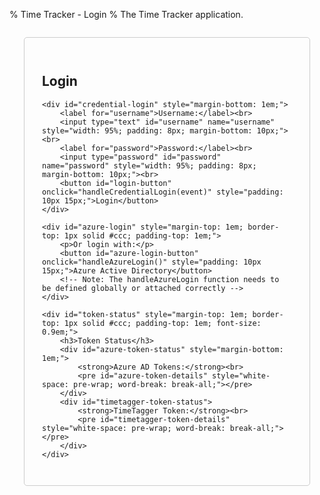 % Time Tracker - Login
% The Time Tracker application.

<div id="login-form" style="padding: 2em; border: 1px solid #ccc; border-radius: 5px; max-width: 400px; margin: 2em auto;">
    <h2>Login</h2>
    <p id="login-status" style="color: red;"></p>

    <div id="credential-login" style="margin-bottom: 1em;">
        <label for="username">Username:</label><br>
        <input type="text" id="username" name="username" style="width: 95%; padding: 8px; margin-bottom: 10px;"><br>
        <label for="password">Password:</label><br>
        <input type="password" id="password" name="password" style="width: 95%; padding: 8px; margin-bottom: 10px;"><br>
        <button id="login-button" onclick="handleCredentialLogin(event)" style="padding: 10px 15px;">Login</button>
    </div>

    <div id="azure-login" style="margin-top: 1em; border-top: 1px solid #ccc; padding-top: 1em;">
        <p>Or login with:</p>
        <button id="azure-login-button" onclick="handleAzureLogin()" style="padding: 10px 15px;">Azure Active Directory</button> 
        <!-- Note: The handleAzureLogin function needs to be defined globally or attached correctly -->
    </div>

    <div id="token-status" style="margin-top: 1em; border-top: 1px solid #ccc; padding-top: 1em; font-size: 0.9em;">
        <h3>Token Status</h3>
        <div id="azure-token-status" style="margin-bottom: 1em;">
            <strong>Azure AD Tokens:</strong><br>
            <pre id="azure-token-details" style="white-space: pre-wrap; word-break: break-all;"></pre>
        </div>
        <div id="timetagger-token-status">
            <strong>TimeTagger Token:</strong><br>
            <pre id="timetagger-token-details" style="white-space: pre-wrap; word-break: break-all;"></pre>
        </div>
    </div>
</div>

<script>
// Remove placeholder window variables - config will come from API
// window.AZURE_CLIENT_ID = '{{ timetagger_azure_client_id }}';
// window.AZURE_TENANT_ID = '{{ timetagger_azure_tenant_id }}';
// window.AZURE_REDIRECT_URI = '{{ timetagger_azure_redirect_uri }}';
// window.AZURE_CLIENT_SECRET = '{{ timetagger_azure_client_secret }}';

// Azure AD auth handler class definition - MOVED TO TOP
class AzureAuthHandler {
    constructor(config) {
        this.config = config;
    }
    
    async login() {
        try {
            // Validate configuration
            if (!this.config.clientId) {
                throw new Error('Azure AD client ID is not configured');
            }
            if (!this.config.tenantId) {
                throw new Error('Azure AD tenant ID is not configured');
            }
            
            // Store the original page URL
            const originalPage = document.referrer || '/timetagger/app/';
            localStorage.setItem("azure_original_page", originalPage);
            
            // Generate state for CSRF protection
            const state = window.crypto.randomUUID();
            localStorage.setItem("azure_auth_state", state);
            
            // Build authorization URL
            const authUrl = `${this.config.authority}/oauth2/v2.0/authorize`;
            const params = {
                client_id: this.config.clientId,
                response_type: "code",
                redirect_uri: this.config.redirectUri,
                response_mode: "query",
                scope: this.config.scope,
                state: state
            };
            
            // Redirect to Azure AD login
            window.location.href = authUrl + "?" + Object.entries(params)
                .map(([k, v]) => `${k}=${encodeURIComponent(v)}`)
                .join("&");
            
        } catch (error) {
            console.error("Azure AD login failed:", error);
            updateStatus('Azure AD login failed: ' + error.message, 'error');
            throw error;
        }
    }
    
    async handleCallback(code, state) {
        console.log("Processing authorization code with state validation");
        
        // Check if the state matches
        const storedState = localStorage.getItem('azure_auth_state');
        console.log("State validation:", {
            receivedState: state,
            storedState: storedState,
            matches: state === storedState,
            hasStoredState: !!storedState
        });
        
        if (!code || !state) {
            console.error("handleCallback called without code or state argument", {
                hasCode: !!code,
                hasState: !!state
            });
            this.updateStatus('Azure AD authentication failed - missing params', 'error');
            return;
        }
        
        if (state !== storedState) {
            console.error("State mismatch - possible CSRF attack", {
                receivedState: state,
                storedState: storedState
            });
            this.updateStatus('Azure AD authentication failed - state mismatch', 'error');
            return;
        }
        
        try {
            console.log("Preparing to exchange code for tokens", {
                redirectUri: this.config.redirectUri,
                clientId: this.config.clientId,
                hasClientSecret: !!this.config.clientSecret,
                scope: this.config.scope,
                authority: this.config.authority
            });
            
            const tokenData = {
                code: code,
                redirect_uri: this.config.redirectUri,
                client_id: this.config.clientId,
                client_secret: this.config.clientSecret,
                scope: this.config.scope,
                grant_type: 'authorization_code'
            };
            
            console.log("Token exchange request payload:", {
                ...tokenData,
                client_secret: '[REDACTED]'
            });
            
            try {
                console.log("Sending token exchange request to:", '/timetagger/api/v2/token_exchange');
                const response = await fetch('/timetagger/api/v2/token_exchange', {
                    method: 'POST',
                    headers: {
                        'content-type': 'application/json'
                    },
                    body: JSON.stringify(tokenData)
                });
                
                console.log("Token exchange response:", {
                    status: response.status,
                    statusText: response.statusText,
                    headers: Object.fromEntries(response.headers)
                });
                
                if (!response.ok) {
                    const errorText = await response.text();
                    console.error("Token exchange failed:", {
                        status: response.status,
                        statusText: response.statusText,
                        error: errorText
                    });
                    this.updateStatus('Azure AD authentication failed - token exchange error', 'error');
                    return;
                }
                
                const tokens = await response.json();
                console.log("Token exchange successful", {
                    hasAccessToken: !!tokens.access_token,
                    hasIdToken: !!tokens.id_token,
                    hasRefreshToken: !!tokens.refresh_token,
                    expiresIn: tokens.expires_in
                });
                
                // Process and store tokens
                await this.processTokens(tokens);
                
            } catch (error) {
                console.error('Error during token exchange:', error);
                this.updateStatus('Azure AD authentication failed - error during token exchange', 'error');
                throw error;
            }
        } catch (error) {
            console.error('Error during callback processing:', error);
            this.updateStatus('Azure AD authentication failed - error during token exchange', 'error');
            throw error;
        }
    }

    // Process and store tokens received from the token exchange
    async processTokens(tokens) {
        console.log('Processing tokens from token exchange');
        
        // Store the tokens
        if (tokens.access_token) {
            localStorage.setItem('azure_access_token', tokens.access_token);
            console.log('Access token stored');
        }
        
        if (tokens.id_token) {
            localStorage.setItem('azure_id_token', tokens.id_token);
            console.log('ID token stored');
            
            // Parse user info from ID token
            try {
                const idTokenParts = tokens.id_token.split('.');
                const base64Url = idTokenParts[1];
                const base64 = base64Url.replace(/-/g, '+').replace(/_/g, '/');
                const padded = base64 + '==='.slice(0, (4 - base64.length % 4) % 4);
                const payload = JSON.parse(atob(padded));
                
                // Update token status
                await validateTokens();
                
                // Use the username from the ID token for TimeTagger authentication
                if (payload.preferred_username || payload.email) {
                    const username = payload.preferred_username || payload.email;
                    console.log('Using username from ID token:', username);
                    
                    // Authenticate with TimeTagger using the username and access token
                    await this.authenticateWithTimeTagger(username, tokens.access_token);
                } else {
                    console.error('No username or email found in ID token');
                    this.updateStatus('No username found in ID token', 'error');
                }
            } catch (error) {
                console.error('Error parsing ID token:', error);
                this.updateStatus('Error parsing ID token', 'error');
            }
        }
        
        if (tokens.refresh_token) {
            localStorage.setItem('azure_refresh_token', tokens.refresh_token);
            console.log('Refresh token stored');
        }
        
        if (tokens.expires_in) {
            const expiresAt = Date.now() + (tokens.expires_in * 1000);
            localStorage.setItem('azure_token_expires_at', expiresAt.toString());
            console.log(`Token expiration set: ${new Date(expiresAt).toLocaleString()}`);
        }
        
        // Clean up state after successful authentication
        localStorage.removeItem('azure_auth_state');
    }

    // Authenticate with TimeTagger using username from Azure AD
    async authenticateWithTimeTagger(username, accessToken) {
        console.log(`Authenticating with TimeTagger as: ${username}`);
        
        try {
            // Base64 encode the auth info
            const authInfo = {
                method: 'azure',
                username: username,
                access_token: accessToken
            };
            
            const authInfoStr = JSON.stringify(authInfo);
            const authInfoBase64 = btoa(authInfoStr);
            
            console.log('Sending authentication request to TimeTagger');
            
            // Send authentication request
            const response = await fetch('/timetagger/api/v2/bootstrap_authentication', {
                method: 'POST',
                body: authInfoBase64
            });
            
            if (!response.ok) {
                const errorText = await response.text();
                console.error(`TimeTagger authentication failed: ${errorText}`);
                this.updateStatus('TimeTagger authentication failed', 'error');
                return;
            }
            
            const data = await response.json();
            
            if (data && data.token) {
                console.log('TimeTagger authentication successful, token received');
                
                // Store the token using tools.js
                if (typeof window.tools?.set_auth_info_from_token === 'function') {
                    window.tools.set_auth_info_from_token(data.token);
                    console.log('Token stored successfully');
                    
                    // Update status and redirect
                    this.updateStatus('Authentication successful, redirecting...', 'success');
                    
                    // Get the original page URL or default to the app page
                    const originalPage = localStorage.getItem('azure_original_page') || '/timetagger/app/';
                    console.log(`Will redirect to: ${originalPage}`);
                    
                    // Clean up the original page from storage
                    localStorage.removeItem('azure_original_page');
                    
                    // Short delay to ensure token is stored and status is shown
                    setTimeout(() => {
                        console.log('Redirecting to:', originalPage);
                        window.location.href = originalPage;
                    }, 1000);
                } else {
                    console.error('tools.set_auth_info_from_token not available');
                    this.updateStatus('Error storing authentication token', 'error');
                }
            } else {
                console.error('No token received from TimeTagger');
                this.updateStatus('No token received from TimeTagger', 'error');
            }
        } catch (error) {
            console.error('Error during TimeTagger authentication:', error);
            this.updateStatus('Error during TimeTagger authentication', 'error');
        }
    }

    // Update status message with type (success, error, info)
    updateStatus(message, type = 'info') {
        console.log(`Status update (${type}): ${message}`);
        
        // Update the status element
        const statusEl = document.getElementById('status');
        if (statusEl) {
            statusEl.textContent = message;
            statusEl.className = type;
        }
        
        // Update token status elements based on type
        if (type === 'error') {
            const errorEl = document.getElementById('error-message');
            if (errorEl) {
                errorEl.textContent = message;
                errorEl.style.display = 'block';
            }
        }
    }
}

// Single azureConfig declaration with empty initial values
const azureConfig = {
    clientId: '',
    tenantId: '',
    redirectUri: '', // Will be set from backend config
    
    get authority() {
        if (!this.tenantId) {
            console.warn('Azure AD tenant ID is not configured.');
            return '';
        }
        return `https://login.microsoftonline.com/${this.tenantId}`;
    },
    get scope() {
        if (!this.clientId) {
            console.warn('Azure AD client ID is not configured.');
            return 'openid profile email';
        }
        return `openid profile email ${this.clientId}/.default`;
    }
};

// Azure AD auth handler - instantiate with initial empty config
const azureAuthHandler = new AzureAuthHandler(azureConfig);

// Log the initial (empty) config state
console.log("Azure Config Initial Structure:", azureConfig);

// Initialize on page load
window.addEventListener('load', async function() {
    const statusEl = document.getElementById('login-status');
    const credentialLoginButton = document.getElementById('login-button');
    const azureLoginSection = document.getElementById('azure-login');
    const azureLoginButton = document.getElementById('azure-login-button');

    // Hide Azure section initially
    if(azureLoginSection) azureLoginSection.style.display = 'none';

    try {
        if (statusEl) statusEl.textContent = 'Loading scripts and configuration...';
        
        // Load required scripts first
        await loadScriptSequentially([
            '/timetagger/app/tools.js',       
            '/timetagger/app/utils.js',      
            '/timetagger/app/dt.js',         
            '/timetagger/app/stores.js',     
            '/timetagger/app/dialogs.js',    
            '/timetagger/app/front.js'       
        ]);

        // Wait for scripts to initialize
        if (statusEl) statusEl.textContent = 'Initializing tools...';
        await waitForScripts();

        // Fetch public auth config from our new API endpoint
        if (statusEl) statusEl.textContent = 'Fetching authentication configuration...';
        try {
            const response = await fetch('/timetagger/api/v2/public_auth_config');
            if (!response.ok) {
                throw new Error(`Failed to fetch auth config: ${response.status} ${await response.text()}`);
            }
            
            const publicAuthConfig = await response.json();
            console.log("Public Auth Config fetched:", publicAuthConfig);
            
            // Update azureConfig with values from the API
            if (publicAuthConfig.azure_auth_enabled) {
                azureConfig.clientId = publicAuthConfig.azure_client_id;
                azureConfig.tenantId = publicAuthConfig.azure_tenant_id;
                azureConfig.redirectUri = publicAuthConfig.azure_redirect_uri;
                
                // Update UI for Azure login
                if (azureLoginSection) {
                    if (azureConfig.clientId && azureConfig.tenantId && azureConfig.redirectUri) {
                        azureLoginSection.style.display = 'block';
                        if (azureLoginButton) azureLoginButton.disabled = false;
                        console.log('Azure AD login enabled with config:', {
                            clientId: azureConfig.clientId,
                            tenantId: azureConfig.tenantId,
                            redirectUri: azureConfig.redirectUri
                        });
                    } else {
                        console.warn('Azure AD is enabled but configuration is incomplete:', publicAuthConfig);
                        azureLoginSection.innerHTML = '<p>Azure AD login is enabled but not fully configured.</p>';
                        azureLoginSection.style.display = 'block';
                    }
                }
            } else {
                console.log("Azure AD auth is disabled via backend config.");
                if (azureLoginSection) azureLoginSection.style.display = 'none';
            }
            
            if (statusEl) {
                statusEl.textContent = 'Configuration loaded successfully';
                setTimeout(() => { 
                    if (statusEl.textContent === 'Configuration loaded successfully') 
                        statusEl.textContent = ''; 
                }, 2000);
            }
            
        } catch (error) {
            console.error('Error fetching auth config:', error);
            if (statusEl) statusEl.textContent = `Failed to load auth configuration: ${error.message}`;
            if (azureLoginSection) azureLoginSection.style.display = 'none';
        }

        // --- Setup global login handlers --- 
        window.handleAzureLogin = async function() {
            if (!azureConfig.clientId || !azureConfig.tenantId) {
                 alert("Azure AD is not configured correctly.");
                 return;
            }
            try {
                // Use the globally defined azureAuthHandler instance (which now has updated config)
                await azureAuthHandler.login(); 
            } catch (error) {
                console.error('Login failed:', error);
                alert(`Login failed: ${error.message}`);
            }
        };

        // --- Handle potential Azure callback --- 
        const urlParams = new URLSearchParams(window.location.search);
        const initialCode = urlParams.get('code');
        const initialState = urlParams.get('state');
        const error = urlParams.get('error');
        const errorDescription = urlParams.get('error_description');

        console.log("Checking for Azure AD callback parameters:", {
            hasCode: !!initialCode,
            hasState: !!initialState,
            error,
            errorDescription,
            currentConfig: {
                clientId: azureConfig.clientId,
                tenantId: azureConfig.tenantId,
                redirectUri: azureConfig.redirectUri,
                authority: azureConfig.authority,
                scope: azureConfig.scope
            }
        });

        if (error) {
            console.error(`Azure AD Callback Error: ${error} - ${errorDescription}`);
            updateStatus(`Azure AD login failed: ${errorDescription || error}`, 'error');
        } else if (initialCode && initialState) {
            // Only handle callback if Azure AD is enabled according to public config
            if (publicAuthConfig?.azure_auth_enabled && azureConfig.clientId && azureConfig.tenantId) {
                console.log("Processing Azure AD callback with config:", {
                    clientId: azureConfig.clientId,
                    tenantId: azureConfig.tenantId,
                    redirectUri: azureConfig.redirectUri,
                    authority: azureConfig.authority
                });
                
                if (statusEl) statusEl.textContent = 'Processing Azure AD login...';
                if (azureLoginButton) azureLoginButton.disabled = true;
                if (credentialLoginButton) credentialLoginButton.disabled = true;
                
                try {
                    // Process callback - handler uses updated azureConfig
                    await azureAuthHandler.handleCallback(initialCode, initialState);
                } catch (error) {
                    console.error("Error during Azure AD callback processing:", error);
                    if (statusEl) statusEl.textContent = `Azure AD login failed: ${error.message}`;
                    // Re-enable buttons on error
                    if (azureLoginButton) azureLoginButton.disabled = false;
                    if (credentialLoginButton) credentialLoginButton.disabled = false;
                }
            } else {
                console.warn("Callback detected but Azure AD is not properly configured:", {
                    enabled: publicAuthConfig?.azure_auth_enabled,
                    hasClientId: !!azureConfig.clientId,
                    hasTenantId: !!azureConfig.tenantId,
                    config: azureConfig
                });
                updateStatus("Login callback ignored; Azure AD not properly configured.", "error");
            }
        } else {
            // Not in a callback state, enable buttons if needed
            console.log("Not in callback mode.");
            if (credentialLoginButton) credentialLoginButton.disabled = false;
            // Azure button enablement is handled above based on publicAuthConfig
        }

    } catch (error) {
        console.error('Initialization failed:', error);
        if (statusEl) {
            statusEl.textContent = `Failed to initialize: ${error.message}. Please check console.`;
        }
        // Ensure buttons are usable if init fails
        if (credentialLoginButton) credentialLoginButton.disabled = false; 
        if (azureLoginButton) azureLoginButton.disabled = false; // Consider context
    }
});

// Function to load scripts sequentially
async function loadScriptSequentially(scripts) {
    for (const script of scripts) {
        try {
            console.log('Loading script:', script);
            await new Promise((resolve, reject) => {
                const scriptEl = document.createElement('script');
                scriptEl.src = script;
                scriptEl.onload = () => {
                    console.log('Successfully loaded:', script);
                    resolve();
                };
                scriptEl.onerror = (event) => {
                    console.error('Failed to load script:', script, event);
                    reject(new Error(`Failed to load script: ${script} (${event.type})`));
                };
                document.head.appendChild(scriptEl);
            });
            
            // Add a small delay after loading dt.js to ensure it's initialized
            if (script.includes('dt.js')) {
                await new Promise(resolve => setTimeout(resolve, 200));
            }
        } catch (error) {
            console.error('Script loading error:', error);
            const statusEl = document.getElementById('status');
            if (statusEl) {
                statusEl.textContent = `Failed to load script: ${error.message}`;
            }
            throw error;
        }
    }
}

// Function to check if scripts are loaded
async function waitForScripts() {
    // Wait for tools to be available
    let attempts = 0;
    while (!window.tools && attempts < 50) {
        await new Promise(resolve => setTimeout(resolve, 100));
        attempts++;
    }
    if (!window.tools) {
        throw new Error('Failed to initialize tools');
    }
}

// Function to check token status - KEPT FOR NOW, BUT NOT CALLED ON LOAD
function checkTokenStatus() {
    console.log('Checking token status...');
    
    // Check Azure AD tokens
    const azureTokenStatusEl = document.getElementById('azure-token-status');
    const loginButton = document.querySelector('.azure-login-button');
    const azureAccessToken = localStorage.getItem("azure_access_token");
    const azureIdToken = localStorage.getItem("azure_id_token");
    const azureRefreshToken = localStorage.getItem("azure_refresh_token");
    const azureTokenExpiresAt = localStorage.getItem("azure_token_expires_at");
    
    // Check TimeTagger token first
    const ttTokenStatusEl = document.getElementById('tt-token-status');
    let ttToken = null;
    try {
        if (window.tools && typeof window.tools.get_auth_info === 'function') {
            ttToken = window.tools.get_auth_info();
            console.log('TimeTagger token:', ttToken ? 'Present' : 'Missing');
            if (ttToken) {
                console.log('Token details:', ttToken);
                ttTokenStatusEl.textContent = '✓ TimeTagger Authenticated';
                ttTokenStatusEl.className = 'token-status authenticated';
                // If we have a valid TimeTagger token, redirect to app
                window.location.href = '/timetagger/app/';
                return; // Exit early as we're redirecting
            }
        }
    } catch (error) {
        console.error('Error getting TimeTagger token:', error);
    }
    
    // If we're still here, TimeTagger is not authenticated
    if (ttTokenStatusEl) {
        ttTokenStatusEl.textContent = '✗ TimeTagger Not authenticated';
        ttTokenStatusEl.className = 'token-status not-authenticated';
    }
    
    // If we have a code in the URL, we're in the callback process
    const isCallback = window.location.search.includes('code=');
    
    if (isCallback) {
        azureTokenStatusEl.textContent = '⏳ Processing Azure AD login...';
        azureTokenStatusEl.className = 'token-status processing';
        if (loginButton) loginButton.disabled = true;
        return;
    }
    
    // Check Azure AD token status
    if (azureAccessToken && azureIdToken) {
        // Check if tokens are expired
        let tokenStatus = '✓ Azure AD Authenticated';
        let tokensValid = true;
        
        if (azureTokenExpiresAt) {
            const expiresAt = parseInt(azureTokenExpiresAt, 10);
            const now = Date.now();
            if (expiresAt < now) {
                tokenStatus += ' (Tokens expired)';
                tokensValid = false;
            } else {
                const minutesRemaining = Math.floor((expiresAt - now) / (1000 * 60));
                tokenStatus += ` (Expires in ${minutesRemaining} minutes)`;
            }
        }
        
        azureTokenStatusEl.textContent = tokenStatus;
        azureTokenStatusEl.className = tokensValid ? 'token-status authenticated' : 'token-status not-authenticated';
        
        // Only disable the button if both Azure AD and TimeTagger are authenticated
        if (loginButton) {
            loginButton.disabled = false;
            loginButton.title = tokensValid ? 'Click to complete TimeTagger authentication' : 'Click to login with Azure AD';
        }
    } else {
        azureTokenStatusEl.textContent = '✗ Azure AD Not authenticated';
        azureTokenStatusEl.className = 'token-status not-authenticated';
        if (loginButton) {
            loginButton.disabled = false;
            loginButton.title = 'Click to login with Azure AD';
        }
    }
}

// Helper function to log to both console and debug display
function debugLog(message, type = 'info') {
    // Log to console
    console.log(message);
    
    // Log to debug display
    const debugOutput = document.getElementById('debug-output');
    if (debugOutput) {
        const entry = document.createElement('div');
        entry.className = `debug-entry ${type}`;
        entry.textContent = `${new Date().toISOString().slice(11, 23)} [${type.toUpperCase()}] ${message}`;
        debugOutput.appendChild(entry);
        
        // Auto-scroll to bottom
        debugOutput.scrollTop = debugOutput.scrollHeight;
        
        // Show debug container if hidden
        const debugContainer = document.getElementById('debug-container');
        if (debugContainer) {
            debugContainer.style.display = 'block';
        }
    }
}

// Add local login handler
async function handleLocalLogin() {
    try {
        const username = document.getElementById('local-username').value.trim();
        const password = document.getElementById('local-password').value.trim();
        
        if (!username || !password) {
            const statusEl = document.getElementById('status');
            if (statusEl) statusEl.textContent = 'Please enter both username and password';
            return;
        }
        
        // Base64 encode the auth info for local login
        const authInfo = {
            method: 'usernamepassword',
            username: username,
            password: password
        };
        const authInfoStr = JSON.stringify(authInfo);
        const authInfoBase64 = btoa(authInfoStr);
        
        console.log('Sending local authentication request');
        
        // Send authentication request
        const response = await fetch('/timetagger/api/v2/bootstrap_authentication', {
            method: 'POST',
            body: authInfoBase64
        });
        
        if (!response.ok) {
            const errorText = await response.text();
            console.error(`Local authentication failed: ${errorText}`);
            const statusEl = document.getElementById('status');
            if (statusEl) statusEl.textContent = 'Local authentication failed: Invalid credentials';
            return;
        }
        
        const data = await response.json();
        
        if (data && data.token) {
            console.log('Local authentication successful');
            
            // Store the token using tools.js
            if (typeof window.tools?.set_auth_info_from_token === 'function') {
                window.tools.set_auth_info_from_token(data.token);
                console.log('Token stored successfully');
                
                // Redirect to app
                window.location.href = '/timetagger/app/';
            } else {
                console.error('tools.set_auth_info_from_token not available');
                const statusEl = document.getElementById('status');
                if (statusEl) statusEl.textContent = 'Error storing authentication token';
            }
        }
    } catch (error) {
        console.error('Local login failed:', error);
        const statusEl = document.getElementById('status');
        if (statusEl) statusEl.textContent = `Local login failed: ${error.message}`;
    }
}

// Function to toggle local login form visibility
function toggleLocalLoginForm() {
    const form = document.getElementById('local-login-form');
    if (form.style.display === 'none' || !form.style.display) {
        form.style.display = 'block';
    } else {
        form.style.display = 'none';
    }
}

// Handle logout message
function showLogoutMessage() {
    const urlParams = new URLSearchParams(window.location.search);
    const message = urlParams.get('message');
    
    if (message === 'logged_out') {
        const messageDiv = document.createElement('div');
        messageDiv.className = 'status-message success';
        messageDiv.innerHTML = '<i class="fas fa-check-circle"></i> You have been successfully logged out.';
        
        // Insert at the top of the content
        const content = document.querySelector('#main-content');
        content.insertBefore(messageDiv, content.firstChild);
        
        // Remove the message parameter from URL
        const newUrl = window.location.pathname;
        window.history.replaceState({}, document.title, newUrl);
        
        // Fade out the message after 5 seconds
        setTimeout(() => {
            messageDiv.style.opacity = '0';
            setTimeout(() => messageDiv.remove(), 1000);
        }, 5000);
    }
}

// Call this when the page loads
window.addEventListener('load', showLogoutMessage);

// Ensure tools.js is loaded or provide a placeholder if needed
window.tools = window.tools || {
    set_auth_info_from_token: function(token) {
        localStorage.setItem('timetagger_auth_token', token);
        console.log("Auth token stored in localStorage (placeholder).");
    }
};

// Helper function to update status messages
function updateStatus(message, type = 'info') {
    const statusEl = document.getElementById('login-status');
    statusEl.style.color = type === 'error' ? 'red' : type === 'success' ? 'green' : 'black';
    statusEl.textContent = message;
    
    // Validate tokens after status update
    validateTokens();
}

// --- Credential Login Handler ---
async function handleCredentialLogin(event) {
    event.preventDefault();
    
    const username = document.getElementById('username').value;
    const password = document.getElementById('password').value;
    
    if (!username || !password) {
        updateStatus('Please enter both username and password', 'error');
        return;
    }
    
    try {
        // Create auth info object
        const authInfo = {
            method: 'usernamepassword',
            username: username,
            password: password
        };
        
        // Base64 encode the auth info - ensure proper UTF-8 encoding
        const authInfoStr = JSON.stringify(authInfo);
        const encoder = new TextEncoder();
        const authInfoBytes = encoder.encode(authInfoStr);
        const authInfoBase64 = btoa(String.fromCharCode.apply(null, authInfoBytes));
        
        console.log('Sending authentication request...');
        const response = await fetch('/timetagger/api/v2/bootstrap_authentication', {
            method: 'POST',
            headers: {
                'Accept': 'application/json'
            },
            body: authInfoBase64
        });
        
        if (!response.ok) {
            const errorText = await response.text();
            console.error('Authentication failed:', {
                status: response.status,
                statusText: response.statusText,
                error: errorText
            });
            throw new Error(`Authentication failed: ${errorText || response.statusText}`);
        }
        
        const data = await response.json();
        if (!data.token) {
            throw new Error('No token received in response');
        }
        
        // Store the authentication token
        localStorage.setItem('timetagger_auth_token', data.token);
        localStorage.setItem('timetagger_auth_info', JSON.stringify({
            method: 'usernamepassword',
            username: username
        }));
        
        updateStatus('Successfully logged in', 'success');
        validateTokens(); // Validate tokens after successful login
        
        // Redirect after a short delay
        setTimeout(() => {
            window.location.href = '/timetagger/app';
        }, 1000);
    } catch (error) {
        console.error('Login error:', error);
        updateStatus(`Login failed: ${error.message}`, 'error');
        validateTokens(); // Validate tokens even after error
    }
}

// Add token validation function
async function validateTokens() {
    const tokenStatusDiv = document.getElementById('token-status');
    const azureStatusPre = document.getElementById('azure-token-status');
    const timetaggerStatusPre = document.getElementById('timetagger-token-status');
    
    tokenStatusDiv.style.display = 'block';
    
    // Check Azure AD tokens
    let azureStatus = [];
    try {
        const azureIdToken = localStorage.getItem('azure_id_token');
        const azureAccessToken = localStorage.getItem('azure_access_token');
        
        if (azureIdToken) {
            try {
                const [, payload] = azureIdToken.split('.');
                const decodedPayload = JSON.parse(atob(payload));
                azureStatus.push('ID Token:');
                azureStatus.push(`- Username: ${decodedPayload.preferred_username || 'N/A'}`);
                azureStatus.push(`- Name: ${decodedPayload.name || 'N/A'}`);
                azureStatus.push(`- Expires: ${new Date(decodedPayload.exp * 1000).toLocaleString()}`);
                azureStatus.push(`- Valid: ${Date.now() < decodedPayload.exp * 1000 ? 'Yes' : 'No (Expired)'}`);
            } catch (e) {
                azureStatus.push(`Error parsing ID Token: ${e.message}`);
            }
        } else {
            azureStatus.push('ID Token: Not found');
        }
        
        azureStatus.push('\nAccess Token:');
        if (azureAccessToken) {
            try {
                const [, payload] = azureAccessToken.split('.');
                const decodedPayload = JSON.parse(atob(payload));
                azureStatus.push('- Present: Yes');
                azureStatus.push(`- Expires: ${new Date(decodedPayload.exp * 1000).toLocaleString()}`);
                azureStatus.push(`- Valid: ${Date.now() < decodedPayload.exp * 1000 ? 'Yes' : 'No (Expired)'}`);
            } catch (e) {
                azureStatus.push(`Error parsing Access Token: ${e.message}`);
            }
        } else {
            azureStatus.push('- Not found');
        }
    } catch (e) {
        azureStatus.push(`Error checking Azure tokens: ${e.message}`);
    }
    azureStatusPre.textContent = azureStatus.join('\n');
    
    // Check TimeTagger token
    let ttStatus = [];
    try {
        const ttToken = localStorage.getItem('timetagger_auth_token');
        const ttAuthInfo = localStorage.getItem('timetagger_auth_info');
        
        if (ttToken) {
            try {
                const [, payload] = ttToken.split('.');
                const decodedPayload = JSON.parse(atob(payload));
                ttStatus.push('Token:');
                ttStatus.push(`- Username: ${decodedPayload.username || 'N/A'}`);
                ttStatus.push(`- Admin: ${decodedPayload.is_admin ? 'Yes' : 'No'}`);
                ttStatus.push(`- Expires: ${new Date(decodedPayload.exp * 1000).toLocaleString()}`);
                ttStatus.push(`- Valid: ${Date.now() < decodedPayload.exp * 1000 ? 'Yes' : 'No (Expired)'}`);
            } catch (e) {
                ttStatus.push(`Error parsing Token: ${e.message}`);
            }
        } else {
            ttStatus.push('Token: Not found');
        }
        
        ttStatus.push('\nAuth Info:');
        if (ttAuthInfo) {
            try {
                const authInfo = JSON.parse(ttAuthInfo);
                ttStatus.push(`- Method: ${authInfo.method || 'N/A'}`);
                ttStatus.push(`- Username: ${authInfo.username || 'N/A'}`);
            } catch (e) {
                ttStatus.push(`Error parsing Auth Info: ${e.message}`);
            }
        } else {
            ttStatus.push('- Not found');
        }
    } catch (e) {
        ttStatus.push(`Error checking TimeTagger token: ${e.message}`);
    }
    timetaggerStatusPre.textContent = ttStatus.join('\n');
}

// Add to the script section
window.addEventListener('load', async () => {
    console.log('Page loaded, validating tokens...');
    await validateTokens();
    
    // Check URL for callback parameters
    const urlParams = new URLSearchParams(window.location.search);
    const code = urlParams.get('code');
    const state = urlParams.get('state');
    
    if (code && state) {
        console.log('Found callback parameters, handling Azure AD callback...');
        try {
            // Get Azure config
            const response = await fetch('/timetagger/api/v2/public_auth_config');
            if (!response.ok) {
                throw new Error('Failed to get Azure AD configuration');
            }
            const config = await response.json();
            
            // Initialize Azure auth handler
            const azureAuth = new AzureAuthHandler({
                clientId: config.azure_client_id,
                tenantId: config.azure_tenant_id,
                redirectUri: config.azure_redirect_uri,
                clientSecret: config.azure_client_secret,
                authority: config.azure_instance || 'https://login.microsoftonline.com/' + config.azure_tenant_id,
                scope: 'openid profile email'
            });
            
            // Handle the callback
            await azureAuth.handleCallback(code, state);
        } catch (error) {
            console.error('Error handling Azure AD callback:', error);
            updateStatus('Failed to handle Azure AD callback: ' + error.message, 'error');
        }
    }
});

</script>

<div id="debug-container" style="display: none;">
    <div id="debug-output"></div>
</div>

<style>
#debug-container {
    margin-top: 20px;
    padding: 10px;
    background: #f5f5f5;
    border-radius: 4px;
}

#debug-output {
    max-height: 200px;
    overflow-y: auto;
    font-family: monospace;
    font-size: 12px;
    white-space: pre-wrap;
}

.debug-entry {
    padding: 2px 5px;
    border-bottom: 1px solid #ddd;
}

.debug-entry.error {
    color: #d13438;
    background: #fff3f3;
}

.debug-entry.success {
    color: #107c10;
    background: #e6f7e6;
}

.login-container {
    max-width: 400px;
    margin: 100px auto;
    padding: 20px;
    text-align: center;
    background: white;
    border-radius: 8px;
    box-shadow: 0 2px 4px rgba(0,0,0,0.1);
}

.error-message {
    color: #d13438;
    background-color: #fff3f3;
    padding: 10px;
    margin: 10px 0;
    border-radius: 4px;
    border: 1px solid #d13438;
    font-size: 14px;
    display: none;
}

.error-message:not(:empty) {
    display: block;
}

button {
    background-color: #0078d4;
    color: white;
    border: none;
    padding: 12px 24px;
    border-radius: 4px;
    cursor: pointer;
    font-size: 16px;
    margin-top: 20px;
    transition: background-color 0.2s;
}

button:hover:not(:disabled) {
    background-color: #106ebe;
}

button:active:not(:disabled) {
    background-color: #005a9e;
}

button:disabled {
    background-color: #ccc;
    cursor: not-allowed;
}

#status {
    margin: 20px 0;
    color: #666;
    font-size: 14px;
}

.token-status-container {
    margin-top: 15px;
    display: flex;
    flex-direction: column;
    gap: 10px;
}

.token-status {
    padding: 10px;
    border-radius: 4px;
    font-size: 14px;
    display: flex;
    align-items: center;
    justify-content: center;
}

.token-status.authenticated {
    background-color: #e6f3ff;
    color: #0078d4;
    border: 1px solid #0078d4;
}

.token-status.not-authenticated {
    background-color: #fff3f3;
    color: #d13438;
    border: 1px solid #d13438;
}

.token-status.processing {
    background-color: #fff3e0;
    color: #f57c00;
    border: 1px solid #f57c00;
}

.token-status.success {
    background-color: #e6f7e6;
    color: #107c10;
    border: 1px solid #107c10;
}

.token-status.error {
    background-color: #fff3f3;
    color: #d13438;
    border: 1px solid #d13438;
}

h1 {
    color: #333;
    margin-bottom: 30px;
}

.login-buttons {
    display: flex;
    flex-direction: column;
    gap: 10px;
    margin-top: 20px;
}

.azure-login-button {
    background-color: #0078d4;
}

.local-login-button {
    background-color: #107c10;
}

.local-login-button:hover:not(:disabled) {
    background-color: #0b5a0b;
}

.local-login-button:active:not(:disabled) {
    background-color: #094509;
}

.local-login-form {
    margin-top: 20px;
    padding: 20px;
    background: #f9f9f9;
    border-radius: 4px;
    border: 1px solid #ddd;
    display: flex;
    flex-direction: column;
    gap: 10px;
}

.local-login-form input {
    padding: 10px;
    border: 1px solid #ddd;
    border-radius: 4px;
    font-size: 14px;
}

.local-login-form input:focus {
    border-color: #107c10;
    outline: none;
}

.local-login-submit {
    background-color: #107c10;
    color: white;
    border: none;
    padding: 10px;
    border-radius: 4px;
    cursor: pointer;
    font-size: 14px;
    margin-top: 10px;
}

.local-login-submit:hover:not(:disabled) {
    background-color: #0b5a0b;
}

.local-login-submit:active:not(:disabled) {
    background-color: #094509;
}

.status-message {
    margin: 1em 0;
    padding: 1em;
    border-radius: 4px;
    text-align: center;
    transition: opacity 1s;
}

.status-message.success {
    background-color: #e8f5e9;
    color: #2e7d32;
    border: 1px solid #c8e6c9;
}

.status-message i {
    margin-right: 0.5em;
}

.token-status {
    margin: 20px 0;
    padding: 15px;
    border: 1px solid #ddd;
    border-radius: 4px;
    background-color: #f9f9f9;
}

.token-status h3 {
    margin: 0 0 15px 0;
    color: #333;
}

.token-section {
    margin-bottom: 15px;
}

.token-section h4 {
    margin: 0 0 10px 0;
    color: #666;
}

.token-section pre {
    margin: 0;
    padding: 10px;
    background-color: #fff;
    border: 1px solid #eee;
    border-radius: 3px;
    white-space: pre-wrap;
    word-wrap: break-word;
    font-family: monospace;
    font-size: 12px;
    line-height: 1.4;
}
</style>

